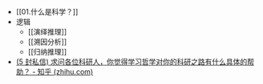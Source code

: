 -  [[01.什么是科学？]]
- 逻辑
	- [[演绎推理]]
	- [[溯因分析]]
	- [[归纳推理]]
- [(5 封私信) 求问各位科研人，你觉得学习哲学对你的科研之路有什么具体的帮助？ - 知乎 (zhihu.com)](https://www.zhihu.com/question/470434054)